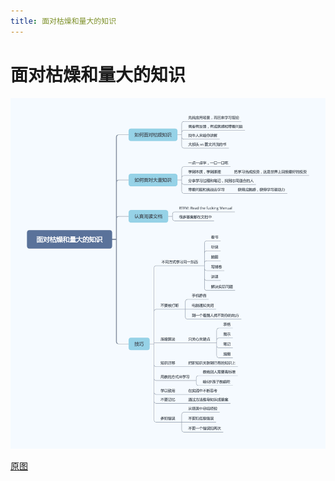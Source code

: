 ```yaml
---
title: 面对枯燥和量大的知识
---
```


# 面对枯燥和量大的知识
![](https://github.com/yuhongjing/img-folder/raw/master/img/blog2/mindmap/%E9%9D%A2%E5%AF%B9%E6%9E%AF%E7%87%A5%E5%92%8C%E9%87%8F%E5%A4%A7%E7%9A%84%E7%9F%A5%E8%AF%86.png)

[原图](https://github.com/yuhongjing/img-folder/raw/master/img/blog2/mindmap/%E9%9D%A2%E5%AF%B9%E6%9E%AF%E7%87%A5%E5%92%8C%E9%87%8F%E5%A4%A7%E7%9A%84%E7%9F%A5%E8%AF%86.png)